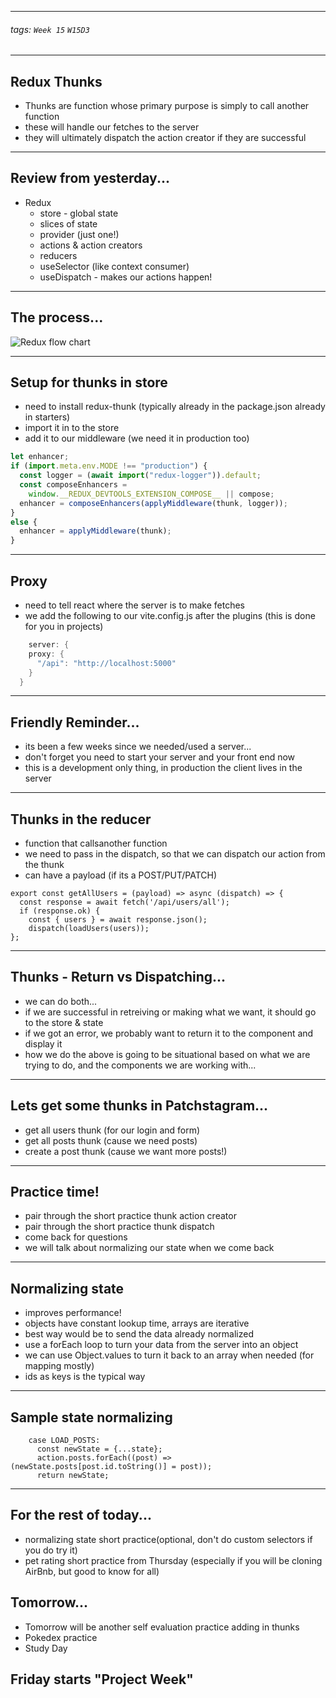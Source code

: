 <style>
    .present {
        text-align: left;
    }
</style>

---



###### tags: `Week 15` `W15D3`



---

## Redux Thunks

- Thunks are function whose primary purpose is simply to call another function
- these will handle our fetches to the server
- they will ultimately dispatch the action creator if they are successful


---


## Review from yesterday...
- Redux
    - store - global state
    - slices of state
    - provider (just one!)
    - actions & action creators
    - reducers
    - useSelector (like context consumer)
    - useDispatch - makes our actions happen!



---


## The process...

![Redux flow chart](https://appacademy-open-assets.s3.us-west-1.amazonaws.com/Modular-Curriculum/content/react-redux/topics/redux/assets/ReactReduxCrudCycle.jpg)



---

## Setup for thunks in store

- need to install redux-thunk (typically already in the package.json already in starters)
- import it in to the store
- add it to our middleware (we need it in production too)

```javascript
let enhancer;
if (import.meta.env.MODE !== "production") {
  const logger = (await import("redux-logger")).default;
  const composeEnhancers =
    window.__REDUX_DEVTOOLS_EXTENSION_COMPOSE__ || compose;
  enhancer = composeEnhancers(applyMiddleware(thunk, logger));
}
else {
  enhancer = applyMiddleware(thunk);
}
```


---

## Proxy

- need to tell react where the server is to make fetches
- we add the following to our vite.config.js after the plugins (this is done for you in projects)

```java    
    server: {
    proxy: {
      "/api": "http://localhost:5000"
    }
  }
```

---

## Friendly Reminder...
- its been a few weeks since we needed/used a server...
- don't forget you need to start your server and your front end now
- this is a development only thing, in production the client lives in the server


---

## Thunks in the reducer

- function that callsanother function
- we need to pass in the dispatch, so that we can dispatch our action from the thunk
- can have a payload (if its a POST/PUT/PATCH) 

```javascript!
export const getAllUsers = (payload) => async (dispatch) => {
  const response = await fetch('/api/users/all');
  if (response.ok) {
    const { users } = await response.json();
    dispatch(loadUsers(users));
};
```

---

## Thunks - Return vs Dispatching...

- we can do both...
- if we are successful in retreiving or making what we want, it should go to the store & state
- if we got an error, we probably want to return it to the component and display it
- how we do the above is going to be situational based on what we are trying to do, and the components we are working with...


---



## Lets get some thunks in Patchstagram...

- get all users thunk (for our login and form)
- get all posts thunk (cause we need posts)
- create a post thunk (cause we want more posts!)


---


## Practice time!

- pair through the short practice thunk action creator
- pair through the short practice thunk dispatch
- come back for questions
- we will talk about normalizing our state when we come back


---


## Normalizing state

- improves performance!
- objects have constant lookup time, arrays are iterative
- best way would be to send the data already normalized
- use a forEach loop to turn your data from the server into an object
- we can use Object.values to turn it back to an array when needed (for mapping mostly)
- ids as keys is the typical way 


---

## Sample state normalizing

```javascript!
    case LOAD_POSTS:
      const newState = {...state};
      action.posts.forEach((post) => (newState.posts[post.id.toString()] = post));
      return newState;
```


---

## For the rest of today...

- normalizing state short practice(optional, don't do custom selectors if you do try it)
- pet rating short practice from Thursday (especially if you will be cloning AirBnb, but good to know for all)

## Tomorrow...
- Tomorrow will be another self evaluation practice adding in thunks
- Pokedex practice
- Study Day

## Friday starts "Project Week"